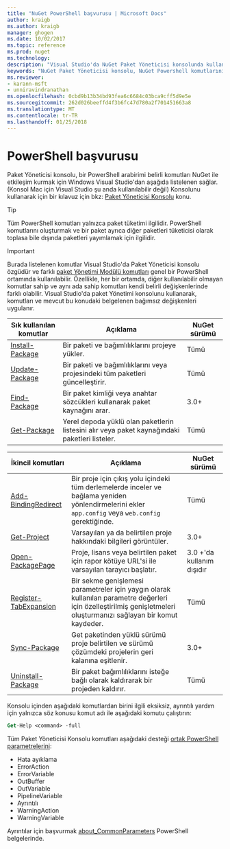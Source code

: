 ```yaml
---
title: "NuGet PowerShell başvurusu | Microsoft Docs"
author: kraigb
ms.author: kraigb
manager: ghogen
ms.date: 10/02/2017
ms.topic: reference
ms.prod: nuget
ms.technology: 
description: "Visual Studio'da NuGet Paket Yöneticisi konsolunda kullanılabilir PowerShell komutlarını tam referansı."
keywords: "NuGet Paket Yöneticisi konsolu, NuGet Powershell komutlarını NuGet Powershell başvurusu"
ms.reviewer:
- karann-msft
- unniravindranathan
ms.openlocfilehash: 0cbd9b13b34bd93fea6c6684c03bca9cff5d9e5e
ms.sourcegitcommit: 262d026beeffd4f3b6fc47d780a2f701451663a8
ms.translationtype: MT
ms.contentlocale: tr-TR
ms.lasthandoff: 01/25/2018
---
```

# <a name="powershell-reference"></a>PowerShell başvurusu

Paket Yöneticisi konsolu, bir PowerShell arabirimi belirli komutları NuGet ile etkileşim kurmak için Windows Visual Studio'dan aşağıda listelenen sağlar. (Konsol Mac için Visual Studio şu anda kullanılabilir değil) Konsolunu kullanarak için bir kılavuz için bkz: [Paket Yöneticisi Konsolu](../tools/package-manager-console.md) konu.

> [!Tip]
> Tüm PowerShell komutları yalnızca paket tüketimi ilgilidir. PowerShell komutlarını oluşturmak ve bir paket ayrıca diğer paketleri tüketicisi olarak toplasa bile dışında paketleri yayımlamak için ilgilidir.

> [!Important]
> Burada listelenen komutlar Visual Studio'da Paket Yöneticisi konsolu özgüdür ve farklı [paket Yönetimi Modülü komutları](/powershell/module/packagemanagement/?view=powershell-6) genel bir PowerShell ortamında kullanılabilir. Özellikle, her bir ortamda, diğer kullanılabilir olmayan komutlar sahip ve aynı ada sahip komutları kendi belirli değişkenlerinde farklı olabilir. Visual Studio'da paket Yönetimi konsolunu kullanarak, komutları ve mevcut bu konudaki belgelenen bağımsız değişkenleri uygulanır.

| Sık kullanılan komutlar | Açıklama | NuGet sürümü |
| --- | --- | --- |
| [Install-Package](ps-ref-install-package.md) | Bir paketi ve bağımlılıklarını projeye yükler. | Tümü |
| [Update-Package](ps-ref-update-package.md) | Bir paketi ve bağımlılıklarını veya projesindeki tüm paketleri güncelleştirir. | Tümü |
| [Find-Package](ps-ref-find-package.md) | Bir paket kimliği veya anahtar sözcükleri kullanarak paket kaynağını arar. | 3.0+ |
| [Get-Package](ps-ref-get-package.md) | Yerel depoda yüklü olan paketlerin listesini alır veya paket kaynağındaki paketleri listeler. | Tümü |

| İkincil komutları | Açıklama | NuGet sürümü |
| --- | --- | --- |
| [Add-BindingRedirect](ps-ref-add-bindingredirect.md) | Bir proje için çıkış yolu içindeki tüm derlemelerde inceler ve bağlama yeniden yönlendirmelerini ekler `app.config` veya `web.config` gerektiğinde. | Tümü |
| [Get-Project](ps-ref-get-project.md) | Varsayılan ya da belirtilen proje hakkındaki bilgileri görüntüler. | 3.0+ |
| [Open-PackagePage](ps-ref-open-packagepage.md) | Proje, lisans veya belirtilen paket için rapor kötüye URL'si ile varsayılan tarayıcı başlatır. | 3.0 +'da kullanım dışıdır |
| [Register-TabExpansion](ps-ref-register-tabexpansion.md) | Bir sekme genişlemesi parametreler için yaygın olarak kullanılan parametre değerleri için özelleştirilmiş genişletmeleri oluşturmanızı sağlayan bir komut kaydeder. | Tümü |
| [Sync-Package](ps-ref-sync-package.md) | Get paketinden yüklü sürümü proje belirtilen ve sürümü çözümdeki projelerin geri kalanına eşitlenir. | 3.0+ |
| [Uninstall-Package](ps-ref-uninstall-package.md) | Bir paket bağımlılıklarını isteğe bağlı olarak kaldırarak bir projeden kaldırır. | Tümü |

Konsolu içinden aşağıdaki komutlardan birini ilgili eksiksiz, ayrıntılı yardım için yalnızca söz konusu komut adı ile aşağıdaki komutu çalıştırın:

```ps
Get-Help <command> -full
```

Tüm Paket Yöneticisi Konsolu komutları aşağıdaki desteği [ortak PowerShell parametrelerini](http://go.microsoft.com/fwlink/?LinkID=113216):

- Hata ayıklama
- ErrorAction
- ErrorVariable
- OutBuffer
- OutVariable
- PipelineVariable
- Ayrıntılı
- WarningAction
- WarningVariable

Ayrıntılar için başvurmak [about_CommonParameters](http://go.microsoft.com/fwlink/?LinkID=113216) PowerShell belgelerinde.
